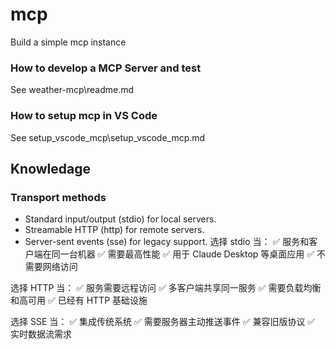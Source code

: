 # mcp
Build a simple mcp instance

### How to develop a MCP Server and test
See weather-mcp\readme.md

### How to setup mcp in VS Code 
See setup_vscode_mcp\setup_vscode_mcp.md



## Knowledage 
### Transport methods 
- Standard input/output (stdio) for local servers.
- Streamable HTTP (http) for remote servers.
- Server-sent events (sse) for legacy support.
选择 stdio 当：
✅ 服务和客户端在同一台机器
✅ 需要最高性能
✅ 用于 Claude Desktop 等桌面应用
✅ 不需要网络访问

选择 HTTP 当：
✅ 服务需要远程访问
✅ 多客户端共享同一服务
✅ 需要负载均衡和高可用
✅ 已经有 HTTP 基础设施

选择 SSE 当：
✅ 集成传统系统
✅ 需要服务器主动推送事件
✅ 兼容旧版协议
✅ 实时数据流需求